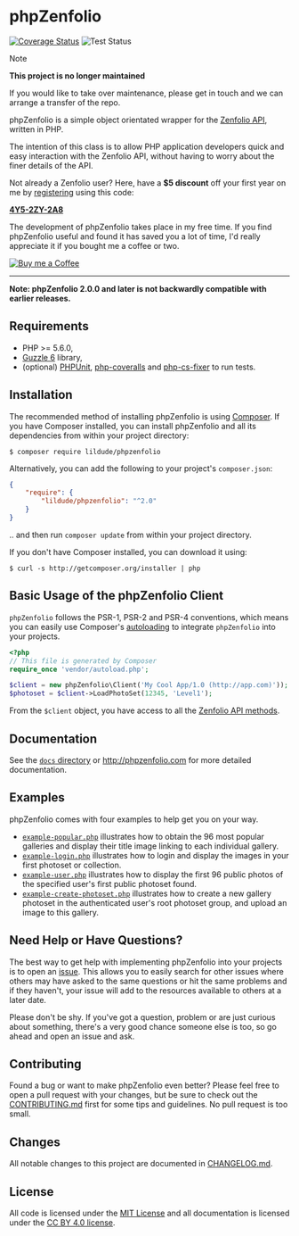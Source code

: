 # phpZenfolio

[![Coverage Status](https://coveralls.io/repos/github/lildude/phpZenfolio/badge.svg?branch=master)](https://coveralls.io/github/lildude/phpZenfolio?branch=master) ![Test Status](https://github.com/lildude/phpSmug/workflows/Tests/badge.svg)

> [!NOTE]
> **This project is no longer maintained** 
> 
> If you would like to take over maintenance, please get in touch and we can arrange a transfer of the repo.

phpZenfolio is a simple object orientated wrapper for the [Zenfolio API](http://www.zenfolio.com/zf/tools/api.aspx), written in PHP.

The intention of this class is to allow PHP application developers quick and easy interaction with the Zenfolio API, without having to worry about the finer details of the API.

Not already a Zenfolio user? Here, have a **$5 discount** off your first year on me by [registering](https://www.zenfolio.com/?refcode=4Y5-2ZY-2A8) using this code:

**[4Y5-2ZY-2A8](https://www.zenfolio.com/?refcode=4Y5-2ZY-2A8)**

The development of phpZenfolio takes place in my free time. If you find phpZenfolio useful and found it has saved you a lot of time, I'd really appreciate it if you bought me a coffee or two.

[![Buy me a Coffee](https://www.buymeacoffee.com/assets/img/custom_images/orange_img.png)](https://www.buymeacoffee.com/lildude)

---

**Note: phpZenfolio 2.0.0 and later is not backwardly compatible with earlier releases.**

## Requirements

* PHP >= 5.6.0,
* [Guzzle 6](https://github.com/guzzle/guzzle) library,
* (optional) [PHPUnit](https://phpunit.de/), [php-coveralls](https://github.com/php-coveralls/php-coveralls) and [php-cs-fixer](http://cs.sensiolabs.org/) to run tests.

## Installation

The recommended method of installing phpZenfolio is using [Composer](http://getcomposer.org). If you have Composer installed, you can install phpZenfolio and all its dependencies from within your project directory:

    $ composer require lildude/phpzenfolio

Alternatively, you can add the following to your project's `composer.json`:

```json
{
    "require": {
        "lildude/phpzenfolio": "^2.0"
    }
}
```

.. and then run `composer update` from within your project directory.

If you don't have Composer installed, you can download it using:

    $ curl -s http://getcomposer.org/installer | php

## Basic Usage of the phpZenfolio Client

`phpZenfolio` follows the PSR-1, PSR-2 and PSR-4 conventions, which means you can easily use Composer's [autoloading](https://getcomposer.org/doc/01-basic-usage.md#autoloading) to integrate `phpZenfolio` into your projects.

```php
<?php
// This file is generated by Composer
require_once 'vendor/autoload.php';

$client = new phpZenfolio\Client('My Cool App/1.0 (http://app.com)'));
$photoset = $client->LoadPhotoSet(12345, 'Level1');
```

From the `$client` object, you have access to all the [Zenfolio API methods](http://www.zenfolio.com/zf/help/api/ref/methods).

## Documentation

See the [`docs` directory](docs/) or <http://phpzenfolio.com> for more detailed documentation.

## Examples

phpZenfolio comes with four examples to help get you on your way.

* [`example-popular.php`](examples/example-popular.php) illustrates how to obtain the 96 most popular galleries and display their title image linking to each individual gallery.
* [`example-login.php`](examples/example-login.php) illustrates how to login and display the images in your first photoset or collection.
* [`example-user.php`](examples/example-user.php) illustrates how to display the first 96 public photos of the specified user's first public photoset found.
* [`example-create-photoset.php`](examples/example-create-photoset.php) illustrates how to create a new gallery photoset in the authenticated user's root photoset group, and upload an image to this gallery.

## Need Help or Have Questions?

The best way to get help with implementing phpZenfolio into your projects is to open an [issue](https://github.com/lildude/phpZenfolio/issues).  This allows you to easily search for other issues where others may have asked to the same questions or hit the same problems and if they haven't, your issue will add to the resources available to others at a later date.

Please don't be shy. If you've got a question, problem or are just curious about something, there's a very good chance someone else is too, so go ahead and open an issue and ask.

## Contributing

Found a bug or want to make phpZenfolio even better? Please feel free to open a pull request with your changes, but be sure to check out the [CONTRIBUTING.md](CONTRIBUTING.md) first for some tips and guidelines. No pull request is too small.

## Changes

All notable changes to this project are documented in [CHANGELOG.md](CHANGELOG.md).

## License

All code is licensed under the [MIT License](https://opensource.org/licenses/MIT) and all documentation is licensed under the [CC BY 4.0 license](https://creativecommons.org/licenses/by/4.0/).
